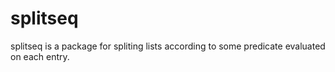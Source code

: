 # splitseq
splitseq  is a package for spliting lists according to some predicate evaluated on each entry.
